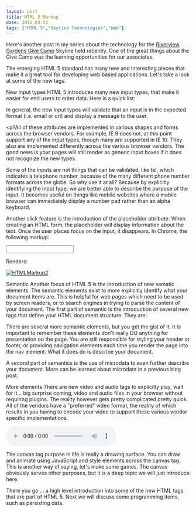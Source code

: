 ```yaml
---
layout: post
title: HTML 5 Markup
date: 2012-03-22
tags: ["HTML 5","Skyline Technologies","Web"]
---
```


Here's another post in my series about the technology for the [Riverview Gardens Give Camp](http://www.skylinetechnologies.com/news/Pages/RiverviewGardensGiveCamp.aspx) Skyline held recently. One of the great things about the Give Camp was the learning opportunities for our associates.

The emerging HTML 5 standard has many new and interesting pieces that make it a great tool for developing web based applications. Let's take a look at some of the new tags. 

New Input types 
HTML 5 introduces many new input types, that make it easier for end users to enter data. Here is a quick list:

In general, the new input types will validate that an input is in the expected format (i.e. email or url) and display a message to the user. 

<p?All of these attributes are implemented in various shapes and forms across the browser vendors. For example, IE 9 does not, at this point support any of the input types, though many are supported in IE 10\. They also are implemented differently across the various browser vendors. The good news is your pages will still render as generic input boxes if it does not recognize the new types. </p>

Some of the inputs are not things that can be validated, like tel, which indicates a telephone number, because of the many different phone number formats across the globe. So why use it at all? Because by explicitly identifying the input type, we are better able to describe the purpose of the input. It becomes useful on things like mobile websites where a mobile browser can immediately display a number pad rather than an alpha keyboard. 

Another slick feature is the introduction of the placeholder attribute. When creating an HTML form, the placeholder will display information about the text. Once the user places focus on the input, it disappears. In Chrome, the following markup:

<pre class="brush: xml;"><input type="email"/></pre>

Renders: 

[![HTMLMarkup2](http://www.jptacek.com/wp-content/uploads/2012/10/HTMLMarkup2.jpg)](HTMLMarkup2.jpg)

Semantic 
Another focus of HTML 5 is the introduction of new sematic elements. The semantic elements exist to more explicitly identify what your document items are. This is helpful for web pages which need to be used by screen readers, or to search engines in trying to parse the content of your document. 
The first part of semantic is the introduction of several new tags that define your HTML document structure. They are: 

There are several more semantic elements, but you get the gist of it. It is important to remember these elements don't really DO anything for presentation on the page. You are still responsible for styling your header or footer, or providing navigation elements each time you render the page into the nav element. What it does do is describe your document. 

A second part of semantics is the use of microdata to even further describe your document. More can be learned about microdata in a previous blog post. 

More elements 
There are new video and audio tags to explicitly play, wait for it... big surprise coming, video and audio files in your browser without requiring plugins. The reality however gets pretty complicated pretty quick. All of the vendors have a "preferred" video format, the reality of which results in you having to encode your video to support these various vendor specific implementations. 

<pre class="brush: xml;">
<audio src="StuckBetweenStations.mp3" controls autoplay /> 

<video src="WhiteSoxVsBrewersWorldSeriesGame1.mp4" controls height="200px" width="400px" />
</pre>

The canvas tag purpose in life is really a drawing surface. You can draw and animate using JavaScript and style elements across the canvas tag. This is another way of saying, let's make some games. The canvas obviously serves other purposes, but it is a deep topic we will just introduce here. 

There you go ... a high level introduction into some of the new HTML tags that are part of HTML 5\. Next we will discuss some programming items, such as persisting data.